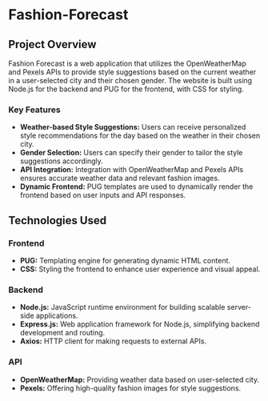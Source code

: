 # Fashion-Forecast

## Project Overview

Fashion Forecast is a web application that utilizes the OpenWeatherMap and Pexels APIs to provide style suggestions based on the current weather in a user-selected city and their chosen gender. The website is built using Node.js for the backend and PUG for the frontend, with CSS for styling.

### Key Features

- **Weather-based Style Suggestions:** Users can receive personalized style recommendations for the day based on the weather in their chosen city.
- **Gender Selection:** Users can specify their gender to tailor the style suggestions accordingly.
- **API Integration:** Integration with OpenWeatherMap and Pexels APIs ensures accurate weather data and relevant fashion images.
- **Dynamic Frontend:** PUG templates are used to dynamically render the frontend based on user inputs and API responses.

## Technologies Used

### Frontend

- **PUG:** Templating engine for generating dynamic HTML content.
- **CSS:** Styling the frontend to enhance user experience and visual appeal.

### Backend

- **Node.js:** JavaScript runtime environment for building scalable server-side applications.
- **Express.js:** Web application framework for Node.js, simplifying backend development and routing.
- **Axios:** HTTP client for making requests to external APIs.

### API

- **OpenWeatherMap:** Providing weather data based on user-selected city.
- **Pexels:** Offering high-quality fashion images for style suggestions.

